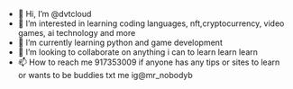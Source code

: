 - 👋 Hi, I’m @dvtcloud
- 👀 I’m interested in learning coding languages, nft,cryptocurrency, video games, ai technology and more 
- 🌱 I’m currently learning python and game development
- 💞️ I’m looking to collaborate on anything i can to learn learn learn 
- 📫 How to reach me 917353009 if anyone has any tips or sites to learn or wants to be buddies txt me
ig@mr_nobodyb
<!---
dvtcloud/dvtcloud is a ✨ special ✨ repository because its `README.md` (this file) appears on your GitHub profile.
You can click the Preview link to take a look at your changes.
--->

